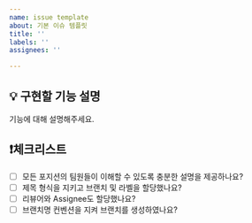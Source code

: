 ```yaml
---
name: issue template
about: 기본 이슈 템플릿
title: ''
labels: ''
assignees: ''

---
```

<!-- 이슈 제목 : [Commit Type] [이슈 제목] -->
<!-- ex) [FEAT] 회원 API 구현 -->

<!-- 브랜치 컨벤션: {이슈_타입}/#{이슈_번호}/{작업할_내용_요약} -->
<!-- feature/#21/member-request-validation -->

## 💡 구현할 기능 설명
기능에 대해 설명해주세요.

## ❗체크리스트
- [ ] 모든 포지션의 팀원들이 이해할 수 있도록 충분한 설명을 제공하나요?
- [ ] 제목 형식을 지키고 브랜치 및 라벨을 할당했나요?
- [ ] 리뷰어와 Assignee도 할당했나요?
- [ ] 브랜치명 컨벤션을 지켜 브랜치를 생성하였나요?
